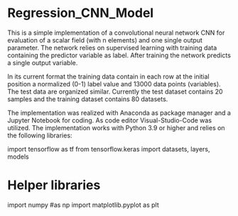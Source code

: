 # Regression_CNN_Model

This is a simple implementation of a convolutional neural network CNN 
for evaluation of a scalar field (with n elements) and one single output
parameter. The network relies on supervised learning with training data
containing the predictor variable as label. After training the network
predicts a single output variable.

In its current format the training data contain in each row at the initial
position a normalized (0-1) label value and 13000 data points (variables).
The test data are organized similar. Currently the test dataset contains
20 samples and the training dataset contains 80 datasets.

The implementation was realized with Anaconda as package manager and a
Jupyter Notebook for coding. As code editor Visual-Studio-Code was
utilized. The implementation works with Python 3.9 or higher and 
relies on the following libraries:

import tensorflow as tf
from tensorflow.keras import datasets, layers, models

# Helper libraries
import numpy #as np
import matplotlib.pyplot as plt
